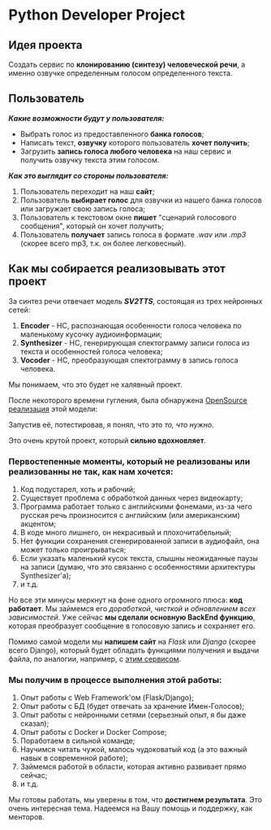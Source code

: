 # Python Developer Project

## Идея проекта
Создать сервис по **клонированию (синтезу) человеческой речи**, а именно озвучке определенным голосом определенного текста.

## Пользователь
***Какие возможности будут у пользователя:***
* Выбрать голос из предоставленного **банка голосов**;
* Написать текст, **озвучку** которого пользователь **хочет получить**;
* Загрузить **запись голоса любого человека** на наш сервис и получить озвучку текста этим голосом.

***Как это выглядит со стороны пользователя:***
1) Пользователь переходит на наш **сайт**;
2) Пользователь **выбирает голос** для озвучки из нашего банка голосов или загружает свою запись голоса;
3) Пользователь к текстовом окне **пишет** "сценарий голосового сообщения", который он хочет получить;
4) Пользователь **получает** запись голоса в формате *.wav* или *.mp3* (скорее всего mp3, т.к. он более легковесный).

## Как мы собирается реализовывать этот проект

За синтез речи отвечает модель ***SV2TTS***, состоящая из трех нейронных сетей:
1) **Encoder** - НС, распознающая особенности голоса человека по маленькому кусочку аудиоинформации;
2) **Synthesizer** - НС, генерирующая спектограмму записи голоса из текста и особенностей голоса человека;
3) **Vocoder** - НС, преобразующая спектограмму в запись голоса человека.

Мы понимаем, что это будет не халявный проект.

После некоторого времени гугления, была обнаружена [OpenSource реализация](https://github.com/CorentinJ/Real-Time-Voice-Cloning) этой модели:

Запустив её, потестировав, я понял, что это *то, что нужно*.

Это очень крутой проект, который **сильно вдохновляет**.

### Первостепенные моменты, который не реализованы или реализованны не так, как нам хочется:
1) Код подустарел, хоть и рабочий;
2) Существует проблема с обработкой данных через видеокарту;
3) Программа работает только с английскими фонемами, из-за чего русская речь произносится с английским (или американским) акцентом;
4) В коде много лишнего, он некрасивый и плохочитабельный;
5) Нет функции сохранения сгенерированной записи в аудиофайл, она может только проигрываться;
6) Если указать маленький кусок текста, слышны неожиданные паузы на записи (думаю, что это связанно с особенностями архитектуры Synthesizer'a);
7) и т.д.

Но все эти минусы меркнут на фоне одного огромного плюса: **код работает**. Мы займемся его *доработкой*, *чисткой* и *обновлением всех зависимостей*.
Уже сейчас **мы сделали основную BackEnd функцию**, которая преобразует сообщение в голосовую запись и сохраняет его.

Помимо самой модели мы **напишем сайт** на *Flask* или *Django* (скорее всего Django), который будет обладать функциями получения и выдачи файла, по аналогии, например, с [этим сервисом](https://www.ilovepdf.com/ru/word_to_pdf).

### Мы получим в процессе выполнения этой работы:
1) Опыт работы с Web Framework'ом (Flask/Django);
2) Опыт работы с БД (будет отвечать за хранение Имен-Голосов);
3) Опыт работы с нейронными сетями (серьезный опыт, я бы даже сказал);
4) Опыт работы с Docker и Docker Compose;
5) Поработаем в сильной команде;
6) Научимся читать чужой, малось чудоковатый код (а это важный навык в современной работе);
7) Займемся работой в области, которая активно развивает прямо сейчас;
8) и т.д.


Мы готовы работать, мы уверены в том, что **достигнем результата**. Это очень интересная тема. Надеемся на Вашу помощь и поддержку, как менторов.
